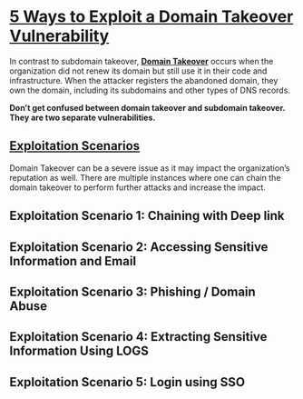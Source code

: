 
# [5 Ways to Exploit a Domain Takeover Vulnerability](https://redhuntlabs.com/blog/5-ways-to-exploit-a-domain-takeover-vulnerability/)

In contrast to subdomain takeover, [**Domain Takeover**](https://redhuntlabs.com/blog/5-ways-to-exploit-a-domain-takeover-vulnerability/) occurs when the organization did not renew its domain but still use it in their code and infrastructure. When the attacker registers the abandoned domain, they own the domain, including its subdomains and other types of DNS records.

**Don’t get confused between domain takeover and subdomain takeover. They are two separate vulnerabilities.**

## [Exploitation Scenarios](https://redhuntlabs.com/blog/5-ways-to-exploit-a-domain-takeover-vulnerability/)

Domain Takeover can be a severe issue as it may impact the organization’s reputation as well. There are multiple instances where one can chain the domain takeover to perform further attacks and increase the impact. 

## Exploitation Scenario 1: Chaining with Deep link

## **Exploitation Scenario 2: Accessing Sensitive Information and Email**

## **Exploitation Scenario** 3: Phishing / Domain Abuse

## **Exploitation Scenario** 4: Extracting Sensitive Information Using LOGS

## **Exploitation Scenario** 5: Login using SSO
